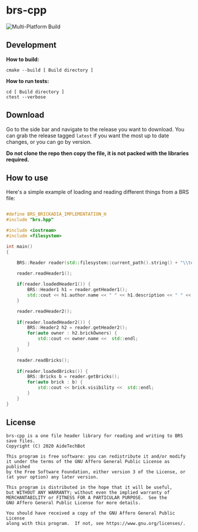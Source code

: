 # brs-cpp

![Multi-Platform Build](https://github.com/AideTechBot/brs-cpp/workflows/Multi-Platform%20Build/badge.svg)

## Development

**How to build:**
```
cmake --build [ Build directory ]
```
**How to run tests:**
```
cd [ Build directory ]
ctest --verbose
```

## Download

Go to the side bar and navigate to the release you want to download. You can grab the release tagged `latest` if you want the most up to date changes, or you can go by version.


**Do not clone the repo then copy the file, it is not packed with the libraries required.**

## How to use

Here's a simple example of loading and reading different things from a BRS file:

```cpp

#define BRS_BRICKADIA_IMPLEMENTATION_H
#include "brs.hpp"

#include <iostream>
#include <filesystem>

int main()
{

	BRS::Reader reader(std::filesystem::current_path().string() + "\\test_save.brs");

	reader.readHeader1();
	
	if(reader.loadedHeader1()) {
		BRS::Header1 h1 = reader.getHeader1();
		std::cout << h1.author.name << " " << h1.description << " " << h1.map << std::endl;
	}

	reader.readHeader2();
	
	if(reader.loadedHeader2()) {
		BRS::Header2 h2 = reader.getHeader2();
		for(auto owner : h2.brickOwners) {
			std::cout << owner.name <<  std::endl;
		}
	}

	reader.readBricks();
	
	if(reader.loadedBricks()) {
		BRS::Bricks b = reader.getBricks();
		for(auto brick : b) {
			std::cout << brick.visibility <<  std::endl;
		}
	}
}

```

## License
```
brs-cpp is a one file header library for reading and writing to BRS save files.
Copyright (C) 2020 AideTechBot

This program is free software: you can redistribute it and/or modify
it under the terms of the GNU Affero General Public License as published
by the Free Software Foundation, either version 3 of the License, or
(at your option) any later version.

This program is distributed in the hope that it will be useful,
but WITHOUT ANY WARRANTY; without even the implied warranty of
MERCHANTABILITY or FITNESS FOR A PARTICULAR PURPOSE.  See the
GNU Affero General Public License for more details.

You should have received a copy of the GNU Affero General Public License
along with this program.  If not, see https://www.gnu.org/licenses/.
```
